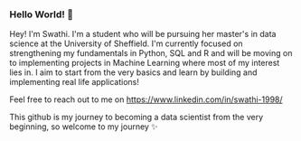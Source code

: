 ### Hello World! 👀

Hey! I'm Swathi. I'm a student who will be pursuing her master's in data science at the University of Sheffield. I'm currently focused on strengthening my fundamentals in Python, SQL and R and will be moving on to implementing projects in Machine Learning where most of my interest lies in. I aim to start from the very basics and learn by building and implementing real life applications!

Feel free to reach out to me on https://www.linkedin.com/in/swathi-1998/

This github is my journey to becoming a data scientist from the very beginning, so welcome to my journey ✨

